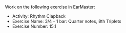 Work on the following exercise in EarMaster:
- Activity: Rhythm Clapback
- Exercise Name: 3/4 - 1 bar: Quarter notes, 8th Triplets
- Exercise Number: 15.1
